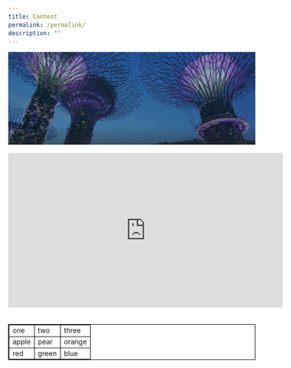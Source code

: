 ```yaml
---
title: Content
permalink: /permalink/
description: ""
---
```

![](/images/hero-banner.png)

<div class="bp-youtube">
	<iframe allowfullscreen="" allow="accelerometer; autoplay; clipboard-write; encrypted-media; gyroscope; picture-in-picture; web-share" frameborder="0" title="YouTube video player" src="https://www.youtube.com/embed/DhwSli5YjSA" height="315" width="560"></iframe>
</div>

<br>

<style>
	table, td
	{
	border: 1px solid black;
	border-collapse: collapse;
	}
</style>
	
<table>
	<tbody>
		<tr>
			<td>one</td>
			<td>two</td>
			<td>three</td>
		</tr>
		<tr>
			<td>apple</td>
			<td>pear</td>
			<td>orange</td>
		</tr>
		<tr>
			<td>red</td>
			<td>green</td>
			<td>blue</td>
		</tr>
	</tbody>
</table>